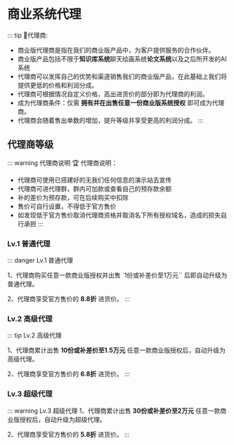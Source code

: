 # 商业系统代理

::: tip 🥇代理商:

* 商业版代理商是指在我们的商业版产品中，为客户提供服务的合作伙伴。
* 商业版产品包括不限于**知识库系统**聊天绘画系统**论文系统**以及之后所开发的AI系统
* 代理商可以发挥自己的优势和渠道销售我们的商业版产品，在此基础上我们将提供更低的价格和利润分成。
* 代理商可根据情况自定义价格，高出进货价的部分即为代理商的利润。
* 成为代理商条件：仅需 **拥有并在出售任意一份商业版系统授权** 即可成为代理商。
* 代理商会随着售出单数的增加，提升等级并享受更高的利润分成。
  :::

## 代理商等级

::: warning 代理商说明
🏆 代理商说明：

* 代理商可使用已搭建好的无我们任何信息的演示站去宣传
* 代理商可进代理群，群内可加款或查看自己的预存款余额
* 补的差价为预存款，可在后续购买中扣除
* 售价可自行设置，不得低于官方售价
* 如发现低于官方售价取消代理商资格并取消名下所有授权域名，造成的损失自行承担
  :::

### Lv.1 普通代理

::: danger Lv.1 普通代理

1、代理商购买任意一款商业版授权并出售 `1份或补差价至1万元``
后即自动升级为普通代理。

2、代理商享受官方售价的 **8.8折** 进货价。
:::

### Lv.2 高级代理

::: tip Lv.2 高级代理

1、代理商累计出售 **10份或补差价至1.5万元** 任意一款商业版授权后，自动升级为高级代理。

2、代理商享受官方售价的 **6.8折** 进货价。
:::

### Lv.3 超级代理

::: warning Lv.3 超级代理
1、代理商累计出售 **30份或补差价至2万元** 任意一款商业版授权后，自动升级为超级代理。

2、代理商享受官方售价的 **5.8折** 进货价。
:::

